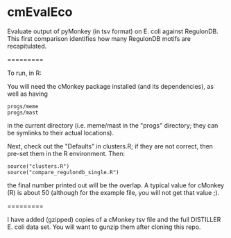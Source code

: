 cmEvalEco
=========

Evaluate output of pyMonkey (in tsv format) on E. coli against RegulonDB.
This first comparison identifies how many RegulonDB motifs are recapitulated.

=========

To run, in R:

You will need the cMonkey package installed (and its dependencies), as well as having 

```
progs/meme
progs/mast
```

in the current directory (i.e. meme/mast in the "progs" directory; they can be symlinks to their actual locations).

Next, check out the "Defaults" in clusters.R; if they are not correct, then pre-set them in the R environment. Then:

```
source("clusters.R")
source("compare_regulondb_single.R")
```

the final number printed out will be the overlap.
A typical value for cMonkey (R) is about 50 (although for the example file, you will not get that value ;).

=========

I have added (gzipped) copies of a cMonkey tsv file and the full DISTILLER E. coli data set. You will want to gunzip them after cloning this repo.
